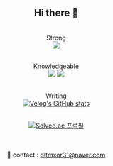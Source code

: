<div align="center">

  <h2>Hi there 👋</h2>

  <br>Strong<br>
  <img src="https://img.shields.io/badge/C++-00599C?style=flat-square&logo=C%2B%2B&logoColor=white"/>

  <br>Knowledgeable<br>
  <img src="https://img.shields.io/badge/java-007396?style=flat-square&logo=java&logoColor=white"/>
  <img src="https://img.shields.io/badge/Python-3776AB?style=flat-square&logo=Python&logoColor=white"/>

  <br>Writing<br>
  <a href="https://velog.io/@seungtoctoc">
  <img src="https://velog-readme-stats.vercel.app/api/badge?name=seungtoctoc" alt="Velog's GitHub stats">
  </a>

  <br>
  
  <a href="https://solved.ac/dltmxor31">
  <img src="http://mazassumnida.wtf/api/v2/generate_badge?boj=dltmxor31" alt="Solved.ac 프로필"/>
  </a>

  <br><br>
  📧 contact : dltmxor31@naver.com
</div>

